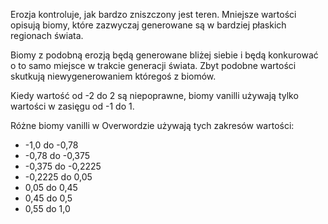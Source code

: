 Erozja kontroluje, jak bardzo zniszczony jest teren. Mniejsze wartości opisują biomy, które zazwyczaj generowane są w bardziej płaskich regionach świata.

Biomy z podobną erozją będą generowane bliżej siebie i będą konkurować o to samo miejsce w trakcie generacji świata. Zbyt podobne wartości skutkują niewygenerowaniem któregoś z biomów.

Kiedy wartość od -2 do 2 są niepoprawne, biomy vanilli używają tylko wartości w zasięgu od -1 do 1.

Różne biomy vanilli w Overwordzie używają tych zakresów wartości:

* -1,0 do -0,78
* -0,78 do -0,375
* -0,375 do -0,2225
* -0,2225 do 0,05
* 0,05 do 0,45
* 0,45 do 0,5
* 0,55 do 1,0